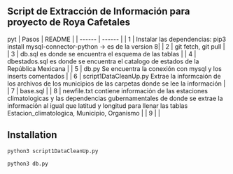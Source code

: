Script de Extracción de Información para proyecto de Roya Cafetales
--------------------------------------------------------------------
pyt
| Pasos | README |
| ------ | ------ |
| 1 | Instalar las dependencias: pip3 install mysql-connector-python  -> es de la version 8|
| 2 | git fetch, git pull |
| 3 | db.sql es donde se encuentra el esquema de las tablas |
| 4 | dbestados.sql es donde se encuentra el catalogo de estados de la República Mexicana |
| 5 | db.py Se encuentra la conexión con mysql y los inserts comentados |
| 6 | script1DataCleanUp.py Extrae la informcaión de los archivos de los municipios de las carpetas donde se lee la información |
| 7 | base.sql |
| 8 | newfile.txt contiene información de las estaciones climatologicas y las dependencias gubernamentales de donde se extrae la información al igual que latitud y longitud para llenar las tablas Estacion_climatologica, Municipio, Organismo |
| 9 |  |



## Installation


```sh
python3 script1DataCleanUp.py
```

```sh
python3 db.py
```